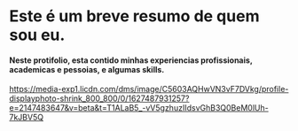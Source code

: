 # Este é um breve resumo de quem sou eu.

####  Neste protifolio, esta contido minhas experiencias profissionais, academicas e pessoias, e algumas skills.

https://media-exp1.licdn.com/dms/image/C5603AQHwVN3vF7DVkg/profile-displayphoto-shrink_800_800/0/1627487931257?e=2147483647&v=beta&t=T1ALaB5_-vV5gzhuzIIdsvGhB3Q0BeM0lUh-7kJBV5Q
